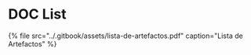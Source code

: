 # DOC List

{% file src="../.gitbook/assets/lista-de-artefactos.pdf" caption="Lista de Artefactos" %}

